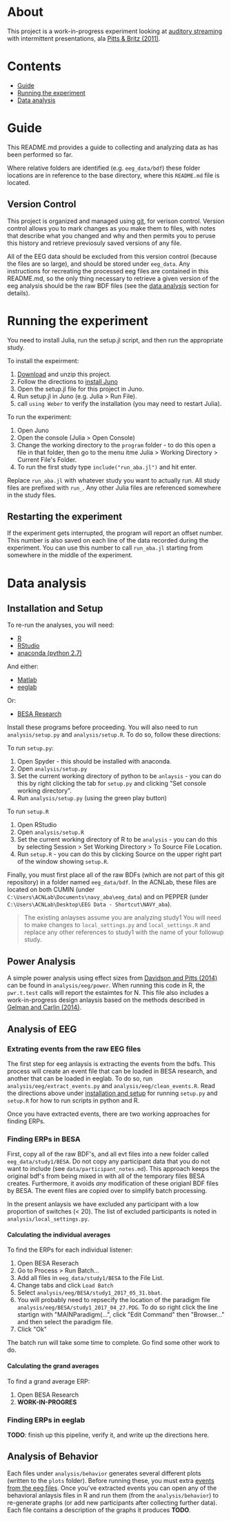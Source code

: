 # About

This project is a work-in-progress experiment looking at
[auditory streaming](http://www.nature.com/nrn/journal/v14/n10/fig_tab/nrn3565_F3.html)
with intermittent presentations, ala
[Pitts & Britz (2011)](https://doi.org/10.3389/fnhum.2011.00107).

# Contents

* [Guide](guide)
* [Running the experiment](running-the-experiment)
* [Data analysis](data-analysis)

# Guide

This README.md provides a guide to collecting and analyzing data as
has been performed so far.

Where relative folders are identified (e.g. `eeg_data/bdf`) these folder
locations are in reference to the base directory, where this `README.md` file is
located.

## Version Control

This project is organized and managed using [git](https://git-scm.com/),
for verison control. Version control allows you to mark changes
as you make them to files, with notes that describe what you changed and why
and then permits you to peruse this history and retrieve previosuly
saved versions of any file.  

All of the EEG data should be excluded from
this version control (because the files are so large), and should be
stored under `eeg_data`. Any instructions for recreating the processed
eeg files are contained in this README.md, so the only thing necessary
to retrieve a given version of the eeg analysis should be the raw
BDF files (see the [data analysis](data-analysis) section for details).

# Running the experiment

You need to install Julia, run the setup.jl script, and then run the appropriate study.

To install the expeirment:

1. [Download](https://github.com/haberdashPI/navy_wordstream/archive/master.zip)
   and unzip this project.
2. Follow the directions to
   [install Juno](https://github.com/JunoLab/uber-juno/blob/master/setup.md)
3. Open the setup.jl file for this project in Juno.
4. Run setup.jl in Juno (e.g. Julia > Run File).
5. call `using Weber` to verify the installation (you may need to restart Julia).

To run the experiment:

1. Open Juno
2. Open the console (Julia > Open Console)
3. Change the working directory to the `program` folder - to do this open a file
in that folder, then go to the menu itme Julia > Working Directory > Current
File's Folder.
3. To run the first study type `include("run_aba.jl")` and hit enter.

Replace `run_aba.jl` with whatever study you want to actually run. All study
files are prefixed with `run_`. Any other Julia files are referenced somewhere
in the study files.

## Restarting the experiment

If the experiment gets interrupted, the program will report an offset
number. This number is also saved on each line of the data recorded during
the experiment. You can use this number to call `run_aba.jl` starting from
somewhere in the middle of the experiment.

# Data analysis

## Installation and Setup

To re-run the analyses, you will need:

* [R](https://www.r-project.org/)
* [RStudio](https://www.rstudio.com/)
* [anaconda (python 2.7)](https://www.continuum.io/downloads)

And either:

* [Matlab](https://www.mathworks.com/)
* [eeglab](https://sccn.ucsd.edu/eeglab/)

Or:

* [BESA Research](http://www.besa.de/)

Install these programs before proceeding. You will also need to run
`analysis/setup.py` and `analysis/setup.R`. To do so, follow these directions:

To run `setup.py`:
1. Open Spyder - this should be installed with anaconda.
2. Open `analysis/setup.py`
3. Set the current working directory of python to be `anlaysis` - you can do
   this by right clicking the tab for `setup.py` and clicking
   "Set console working directory".
4. Run `analysis/setup.py` (using the green play button)

To run `setup.R`
1. Open RStudio
2. Open `analysis/setup.R`
3. Set the current working directory of R to be `analysis` - you can do this
   by selecting Session > Set Working Directory > To Source File Location.
4. Run `setup.R` - you can do this by clicking Source on the upper right
   part of the window showing `setup.R`.

Finally, you must first place all of the raw BDFs (which are
not part of this git repository) in a folder named `eeg_data/bdf`.
In the ACNLab, these files are located on both CUMIN (under
`C:\Users\ACNLab\Documents\navy_aba\eeg_data`) and on PEPPER
(under `C:\Users\ACNLab\Desktop\EEG Data - Shortcut\NAVY_aba`).

> The existing anlayses assume you are analyzing study1
> You will need to make changes to `local_settings.py` and `local_settings.R`
> and replace any other references to study1 with the name of your followup
> study.

## Power Analysis

A simple power analysis using effect sizes from
[Davidson and Pitts (2014)](https://www.ncbi.nlm.nih.gov/pmc/articles/PMC4126364/)
can be found in `analysis/eeg/power`. When running this code in R,
the `pwr.t.test` calls will report the estaimtes for N. This file also includes
a work-in-progress design anlaysis based on the methods described in
[Gelman and Carlin (2014)](http://www.stat.columbia.edu/~gelman/research/published/retropower_final.pdf).

## Analysis of EEG

### Extrating events from the raw EEG files

The first step for eeg anlaysis is extracting the events from the bdfs. This
process will create an event file that can be loaded in BESA research, and
another that can be loaded in eeglab. To do so, run
`analysis/eeg/extract_events.py` and `analysis/eeg/clean_events.R`.
Read the directions above under [installation and setup](installation-and-setup)
for running `setup.py` and `setup.R` for how to run scripts in python and R.

Once you have extracted events, there are two working approaches for finding ERPs.

### Finding ERPs in BESA

First, copy all of the raw BDF's, and all evt files into a new folder called
`eeg_data/study1/BESA`. Do not copy any participant data that you do not
want to include (see `data/participant_notes.md`). This approach keeps
the original bdf's from being mixed in with all of the temporary files
BESA creates. Furthermore, it avoids *any* modification of these origianl BDF
files by BESA. The event files are copied over to simplify batch processing.

In the present anlaysis we have excluded any participant with a low proportion
of switches (< 20). The list of excluded participants is noted in
`analysis/local_settings.py`.

#### Calculating the individual averages

To find the ERPs for each individual listener:

1. Open BESA Reserach
2. Go to Process > Run Batch...
3. Add all files in `eeg_data/study1/BESA` to the File List.
4. Change tabs and click `Load Batch`
5. Select `analysis/eeg/BESA/study1_2017_05_31.bbat`.
6. You will probably need to repsecify the location of the paradigm file
   `analysis/eeg/BESA/study1_2017_04_27.PDG`. To do so
   right click the line startign with "MAINParadigm(...", click
   "Edit Command" then "Browser..." and then select the paradigm file.
7. Click "Ok"

The batch run will take some time to complete. Go find some other work to do.

#### Calculating the grand averages

To find a grand average ERP:

1. Open BESA Research
2. **WORK-IN-PROGRES**

### Finding ERPs in eeglab

**TODO**: finish up this pipeline, verify it, and write up the directions here.

## Analysis of Behavior

Each files under `analysis/behavior` generates several different plots (written
to the `plots` folder). Before running these, you must extra
[events from the eeg files](extracting-events-fromthe-raw-eeg-files). Once
you've extracted events you can open any of the behavioral anlaysis files in R
and run them (from the `analysis/behavior`) to re-generate graphs (or add new
participants after collecting further data). Each file contains a description of
the graphs it produces **TODO**.
